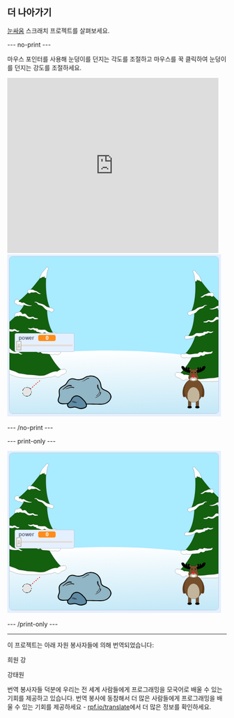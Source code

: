 ## 더 나아가기

[눈싸움](https://projects.raspberrypi.org/ko-KR/projects/snowball-fight) 스크래치 프로젝트를 살펴보세요.

--- no-print ---

마우스 포인터를 사용해 눈덩이를 던지는 각도를 조절하고 마우스를 꾹 클릭하여 눈덩이를 던지는 강도를 조절하세요.

<div class="scratch-preview">
  <iframe allowtransparency="true" width="485" height="402" src="https://scratch.mit.edu/projects/embed/302159331/?autostart=true" frameborder="0" scrolling="no"></iframe>
  <img src="images/snow-final.png">
</div>

--- /no-print ---

--- print-only ---

![완료된 프로젝트](images/snow-final.png)

--- /print-only ---


***
이 프로젝트는 아래 자원 봉사자들에 의해 번역되었습니다:

희원 강

강태원

번역 봉사자들 덕분에 우리는 전 세계 사람들에게 프로그래밍을 모국어로 배울 수 있는 기회를 제공하고 있습니다. 번역 봉사에 동참해서 더 많은 사람들에게 프로그래밍을 배울 수 있는 기회를 제공하세요 - [rpf.io/translate](https://rpf.io/translate)에서 더 많은 정보를 확인하세요.
